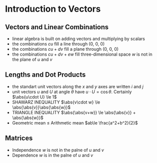 # Introduction to Vectors

## Vectors and Linear Combinations

- linear algebra is built on adding vectors and multiplying by scalars
- the combinations $cu$ fill a line through (0, 0, 0)
- the combinations $cu+dv$ fill a plane through (0, 0, 0)
- the combinations $cu+dv+ew$ fill three-dimensional space $w$ is not in the plane of $u$ and $v$

## Lengths and Dot Products

- the standart unit vectors along the $x$ and $y$ axes are written $i$ and $j$
- unit vectors $u$ and $U$ at angle $\theta$ have $u\cdot U = \cos\theta$. Certainly $\abs{u\cdot U} \le 1$
- SHAWARZ INEQUALITY $\abs{v\cdot w} \le \abs{\abs{v}}\abs{\abs{w}}$
- TRIANGLE INEQUALITY $\abs{\abs{v+w}} \le \abs{\abs{v}} + \abs{\abs{w}}$
- Geometric mean $\le$ Arithmetic mean   $ab\le \frac{a^2+b^2}{2}$

## Matrices

- Independence $w$ is  not in the palne of $u$ and $v$
- Dependence $w$ is  in the palne of $u$ and $v$